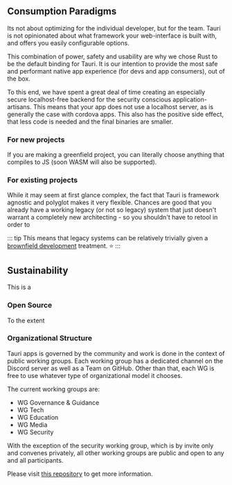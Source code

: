 ## Consumption Paradigms
Its not about optimizing for the individual developer, but for the team. Tauri is not opinionated about what framework your web-interface is built with, and offers you easily configurable options.

This combination of power, safety and usability are why we chose Rust to be the default binding for Tauri. It is our intention to provide the most safe and performant native app experience (for devs and app consumers), out of the box.

To this end, we have spent a great deal of time creating an especially secure localhost-free backend for the security conscious application-artisans. This means that your app does not use a localhost server, as is generally the case with cordova apps. This also has the positive side effect, that less code is needed and the final binaries are smaller.

### For new projects
If you are making a greenfield project, you can literally choose anything that compiles to JS (soon WASM will also be supported).

### For existing projects
While it may seem at first glance complex, the fact that Tauri is framework agnostic and polyglot makes it very flexible. Chances are good that you already have a working legacy (or not so legacy) system that just doesn't warrant a completely new architecting - so you shouldn't have to retool in order to 

::: tip
This means that legacy systems can be relatively trivially given a [brownfield development](https://en.wikipedia.org/wiki/Brownfield_(software_development)) treatment. :star:
:::

## Sustainability
This is a
### Open Source
To the extent 

### Organizational Structure
Tauri apps is governed by the community and work is done in the context of public working groups. Each working group has a dedicated channel on the Discord server as well as a Team on GitHub. Other than that, each WG is free to use whatever type of organizational model it chooses.
 
 The current working groups are: 
- WG Governance & Guidance
- WG Tech
- WG Education
- WG Media
- WG Security

With the exception of the security working group, which is by invite only and convenes privately, all other working groups are public and open to any and all participants.

Please visit [this repository](https://github.com/tauri-apps/governance-and-guidance) to get more information.
